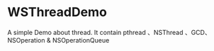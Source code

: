 # WSThreadDemo
A simple Demo about  thread. It contain pthread 、NSThread 、GCD、NSOperation &amp; NSOperationQueue
